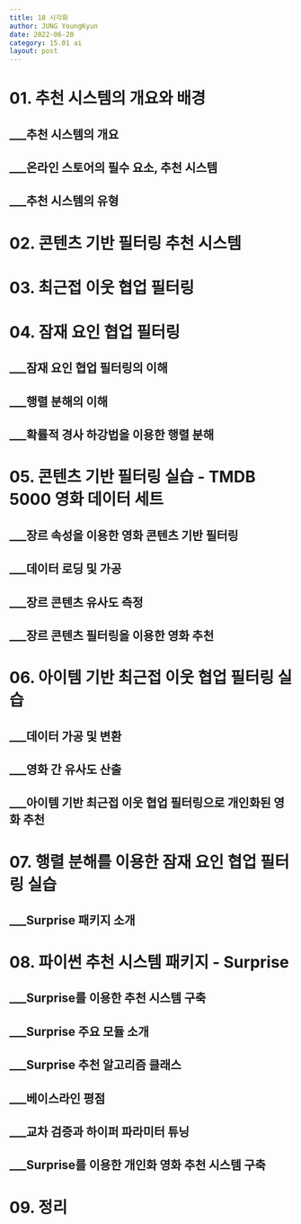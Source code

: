 ```yaml
---
title: 10 시각화
author: JUNG YoungKyun
date: 2022-06-20
category: 15.01 ai
layout: post
---
```


# 01. 추천 시스템의 개요와 배경
## ___추천 시스템의 개요
## ___온라인 스토어의 필수 요소, 추천 시스템
## ___추천 시스템의 유형
# 02. 콘텐츠 기반 필터링 추천 시스템
# 03. 최근접 이웃 협업 필터링
# 04. 잠재 요인 협업 필터링
## ___잠재 요인 협업 필터링의 이해
## ___행렬 분해의 이해
## ___확률적 경사 하강법을 이용한 행렬 분해
# 05. 콘텐츠 기반 필터링 실습 - TMDB 5000 영화 데이터 세트
## ___장르 속성을 이용한 영화 콘텐츠 기반 필터링
## ___데이터 로딩 및 가공
## ___장르 콘텐츠 유사도 측정
## ___장르 콘텐츠 필터링을 이용한 영화 추천
# 06. 아이템 기반 최근접 이웃 협업 필터링 실습
## ___데이터 가공 및 변환
## ___영화 간 유사도 산출
## ___아이템 기반 최근접 이웃 협업 필터링으로 개인화된 영화 추천
# 07. 행렬 분해를 이용한 잠재 요인 협업 필터링 실습
## ___Surprise 패키지 소개
# 08. 파이썬 추천 시스템 패키지 - Surprise
## ___Surprise를 이용한 추천 시스템 구축
## ___Surprise 주요 모듈 소개
## ___Surprise 추천 알고리즘 클래스
## ___베이스라인 평점
## ___교차 검증과 하이퍼 파라미터 튜닝
## ___Surprise를 이용한 개인화 영화 추천 시스템 구축
# 09. 정리